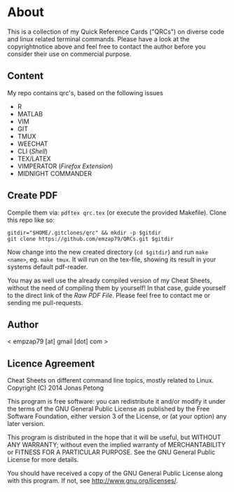 # About

This is a collection of my Quick Reference Cards ("QRCs") on diverse code and
linux related terminal commands. Please have a look at the copyrightnotice
above and feel free to contact the author before you consider their use on
commercial purpose.

## Content

My repo contains qrc's, based on the following issues

- R
- MATLAB
- VIM
- GIT
- TMUX
- WEECHAT
- CLI (*Shell*)
- TEX/LATEX
- VIMPERATOR (*Firefox Extension*)
- MIDNIGHT COMMANDER

## Create PDF

Compile them via: `pdftex qrc.tex` (or execute the provided Makefile). Clone
this repo like so:

    gitdir="$HOME/.gitclones/qrc" && mkdir -p $gitdir
    git clone https://github.com/emzap79/QRCs.git $gitdir

Now change into the new created directory (`cd $gitdir`) and run `make <name>`,
eg. `make tmux`. It will run on the tex-file, showing its result in your
systems default pdf-reader.

You may as well use the already compiled version of my Cheat Sheets, without the need of
compiling them by yourself! In that case, guide yourself to the direct link of
the *Raw PDF File*. Please feel free to contact me or sending me pull-requests.

## Author

< empzap79 [at] gmail [dot] com >

## Licence Agreement

Cheat Sheets on different command line topics, mostly related to Linux.
Copyright (C) 2014 Jonas Petong

This program is free software: you can redistribute it and/or modify it under
the terms of the GNU General Public License as published by the Free Software
Foundation, either version 3 of the License, or (at your option) any later
version.

This program is distributed in the hope that it will be useful, but WITHOUT ANY
WARRANTY; without even the implied warranty of MERCHANTABILITY or FITNESS FOR A
PARTICULAR PURPOSE.  See the GNU General Public License for more details.

You should have received a copy of the GNU General Public License along with
this program.  If not, see <http://www.gnu.org/licenses/>.
